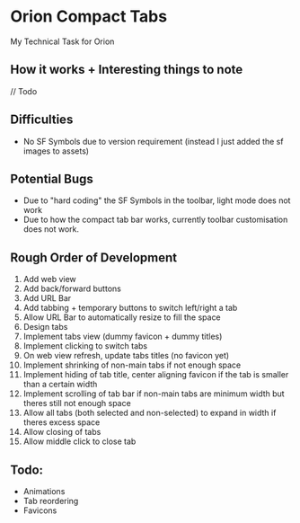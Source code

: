 # Orion Compact Tabs
My Technical Task for Orion

## How it works + Interesting things to note
// Todo

## Difficulties
- No SF Symbols due to version requirement (instead I just added the sf images to assets)

## Potential Bugs
- Due to "hard coding" the SF Symbols in the toolbar, light mode does not work
- Due to how the compact tab bar works, currently toolbar customisation does not work.

## Rough Order of Development
1. Add web view
2. Add back/forward buttons
3. Add URL Bar
4. Add tabbing + temporary buttons to switch left/right a tab
5. Allow URL Bar to automatically resize to fill the space
6. Design tabs
7. Implement tabs view (dummy favicon + dummy titles)
8. Implement clicking to switch tabs
9. On web view refresh, update tabs titles (no favicon yet)
10. Implement shrinking of non-main tabs if not enough space
11. Implement hiding of tab title, center aligning favicon if the tab is smaller than a certain width
12. Implement scrolling of tab bar if non-main tabs are minimum width but theres still not enough space
13. Allow all tabs (both selected and non-selected) to expand in width if theres excess space
14. Allow closing of tabs
15. Allow middle click to close tab

## Todo:
- Animations
- Tab reordering
- Favicons
